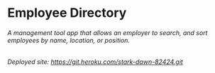 # Employee Directory

###### A management tool app that allows an employer to search, and sort employees by name, location, or position.

###### Deployed site: https://git.heroku.com/stark-dawn-82424.git 

